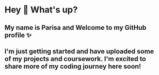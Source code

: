 <h1 align="left">Hey 👋 What's up?</h1>

## <p align="left">My name is Parisa and Welcome to my  GitHub profile ✨
## <p align="left">I'm just getting started and have uploaded some of my projects and coursework. I'm excited to share more of my coding journey here soon!</p>

###
